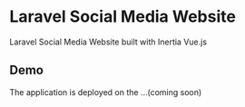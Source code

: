 # Laravel Social Media Website

Laravel Social Media Website built with Inertia Vue.js

## Demo

The application is deployed on the ...(coming soon)
